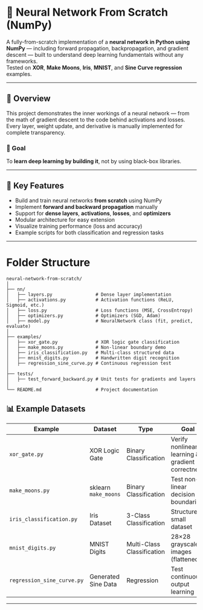 # 🧠 Neural Network From Scratch (NumPy)

A fully-from-scratch implementation of a **neural network in Python using NumPy** — including forward propagation, backpropagation, and gradient descent — built to understand deep learning fundamentals without any frameworks.  
Tested on **XOR**, **Make Moons**, **Iris**, **MNIST**, and **Sine Curve regression** examples.

---

## 🚀 Overview

This project demonstrates the inner workings of a neural network — from the math of gradient descent to the code behind activations and losses.  
Every layer, weight update, and derivative is manually implemented for complete transparency.

### 🎯 Goal
To **learn deep learning by building it**, not by using black-box libraries.

---

## 🧩 Key Features
- Build and train neural networks **from scratch** using NumPy  
- Implement **forward and backward propagation** manually  
- Support for **dense layers**, **activations**, **losses**, and **optimizers**  
- Modular architecture for easy extension  
- Visualize training performance (loss and accuracy)  
- Example scripts for both classification and regression tasks

---

# Folder Structure

```
neural-network-from-scratch/
│
├── nn/
│   ├── layers.py                # Dense layer implementation
│   ├── activations.py           # Activation functions (ReLU, Sigmoid, etc.)
│   ├── loss.py                  # Loss functions (MSE, CrossEntropy)
│   ├── optimizers.py            # Optimizers (SGD, Adam)
│   ├── model.py                 # NeuralNetwork class (fit, predict, evaluate)
│
├── examples/
│   ├── xor_gate.py              # XOR logic gate classification
│   ├── make_moons.py            # Non-linear boundary demo
│   ├── iris_classification.py   # Multi-class structured data
│   ├── mnist_digits.py          # Handwritten digit recognition
│   ├── regression_sine_curve.py # Continuous regression test
│
├── tests/
│   ├── test_forward_backward.py # Unit tests for gradients and layers
│
└── README.md                    # Project documentation
```


## 📊 Example Datasets

| Example | Dataset | Type | Goal |
|----------|----------|------|------|
| `xor_gate.py` | XOR Logic Gate | Binary Classification | Verify nonlinear learning & gradient correctness |
| `make_moons.py` | sklearn `make_moons` | Binary Classification | Test non-linear decision boundaries |
| `iris_classification.py` | Iris Dataset | 3-Class Classification | Structured, small dataset |
| `mnist_digits.py` | MNIST Digits | Multi-Class Classification | 28×28 grayscale images (flattened) |
| `regression_sine_curve.py` | Generated Sine Data | Regression | Test continuous output learning |

---



